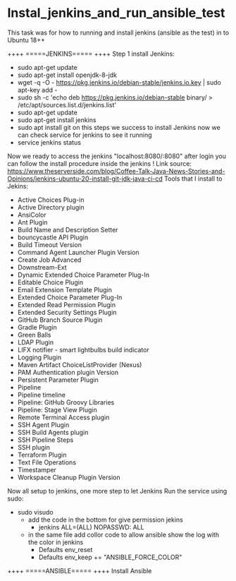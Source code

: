 # Instal_jenkins_and_run_ansible_test
This task was for how to running and install jenkins (ansible as the test) in to Ubuntu 18++


++++
=====JENKINS=====
++++
Step 1 install Jenkins:
- sudo apt-get update
- sudo apt-get install openjdk-8-jdk
- wget -q -O - https://pkg.jenkins.io/debian-stable/jenkins.io.key | sudo apt-key add -
- sudo sh -c 'echo deb https://pkg.jenkins.io/debian-stable binary/ > /etc/apt/sources.list.d/jenkins.list'
- sudo apt-get update
- sudo apt-get install jenkins
- sudo apt install git
on this steps we success to install Jenkins now we can check service for jenkins to see it running
- service jenkins status

Now we ready to access the jenkins "localhost:8080/<your ip>:8080" after login you can follow the install procedure inside the jenkins !
Link source: https://www.theserverside.com/blog/Coffee-Talk-Java-News-Stories-and-Opinions/jenkins-ubuntu-20-install-git-jdk-java-ci-cd 
Tools that I install to Jekins: 
- Active Choices Plug-in
- Active Directory plugin
- AnsiColor
- Ant Plugin
- Build Name and Description Setter
- bouncycastle API Plugin
- Build Timeout Version 
- Command Agent Launcher Plugin Version 
- Create Job Advanced
- Downstream-Ext
- Dynamic Extended Choice Parameter Plug-In
- Editable Choice Plugin
- Email Extension Template Plugin
- Extended Choice Parameter Plug-In
- Extended Read Permission Plugin
- Extended Security Settings Plugin
- GitHub Branch Source Plugin
- Gradle Plugin
- Green Balls
- LDAP Plugin
- LIFX notifier - smart lightbulbs build indicator
- Logging Plugin
- Maven Artifact ChoiceListProvider (Nexus)
- PAM Authentication plugin Version 
- Persistent Parameter Plugin
- Pipeline
- Pipeline timeline
- Pipeline: GitHub Groovy Libraries
- Pipeline: Stage View Plugin
- Remote Terminal Access plugin
- SSH Agent Plugin
- SSH Build Agents plugin
- SSH Pipeline Steps
- SSH plugin
- Terraform Plugin
- Text File Operations
- Timestamper
- Workspace Cleanup Plugin Version 

Now all setup to jenkins, one more step to let Jenkins Run the service using sudo: 
- sudo visudo
  - add the code in the bottom for give permission jekins
    - jenkins ALL=(ALL) NOPASSWD: ALL
  - in the same file add collor code to allow ansible show the log with the color in jenkins
    - Defaults        env_reset
    - Defaults        env_keep += "ANSIBLE_FORCE_COLOR"

++++
=====ANSIBLE=====
++++
Install Ansible

